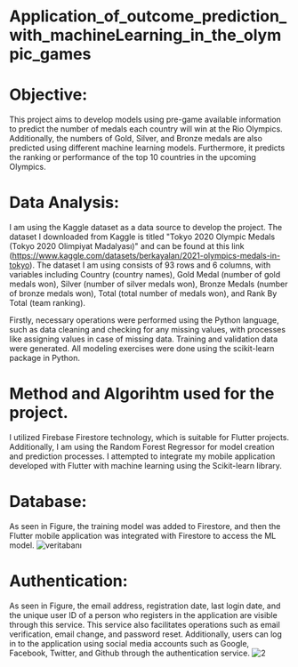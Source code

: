 # Application_of_outcome_prediction_with_machineLearning_in_the_olympic_games
# Objective:
This project aims to develop models using pre-game available information to predict the number of medals each country will win at the Rio Olympics. Additionally, the numbers of Gold, Silver, and Bronze medals are also predicted using different machine learning models. Furthermore, it predicts the ranking or performance of the top 10 countries in the upcoming Olympics.
# Data Analysis:
I am using the Kaggle dataset as a data source to develop the project. The dataset I downloaded from Kaggle is titled "Tokyo 2020 Olympic Medals (Tokyo 2020 Olimpiyat Madalyası)" and can be found at this link (https://www.kaggle.com/datasets/berkayalan/2021-olympics-medals-in-tokyo). The dataset I am using consists of 93 rows and 6 columns, with variables including Country (country names), Gold Medal (number of gold medals won), Silver (number of silver medals won), Bronze Medals (number of bronze medals won), Total (total number of medals won), and Rank By Total (team ranking).

Firstly, necessary operations were performed using the Python language, such as data cleaning and checking for any missing values, with processes like assigning values in case of missing data. Training and validation data were generated. All modeling exercises were done using the scikit-learn package in Python.

# Method and Algorihtm used for the project.
I utilized Firebase Firestore technology, which is suitable for Flutter projects. Additionally, I am using the Random Forest Regressor for model creation and prediction processes. I attempted to integrate my mobile application developed with Flutter with machine learning using the Scikit-learn library.
# Database:
As seen in Figure, the training model was added to Firestore, and then the Flutter mobile application was integrated with Firestore to access the ML model.
![veritabanı](https://github.com/Ehsan20202020/Application_of_outcome_prediction_with_machineLearning_in_the_olympic_games/assets/63020393/180caccd-cf8c-4703-be53-73a9d372b4a7)
# Authentication:
As seen in Figure, the email address, registration date, last login date, and the unique user ID of a person who registers in the application are visible through this service. This service also facilitates operations such as email verification, email change, and password reset. Additionally, users can log in to the application using social media accounts such as Google, Facebook, Twitter, and Github through the authentication service.
![2](https://github.com/Ehsan20202020/Application_of_outcome_prediction_with_machineLearning_in_the_olympic_games/assets/63020393/2d440d4d-0ec6-41d3-9327-d64979ae42d1)



